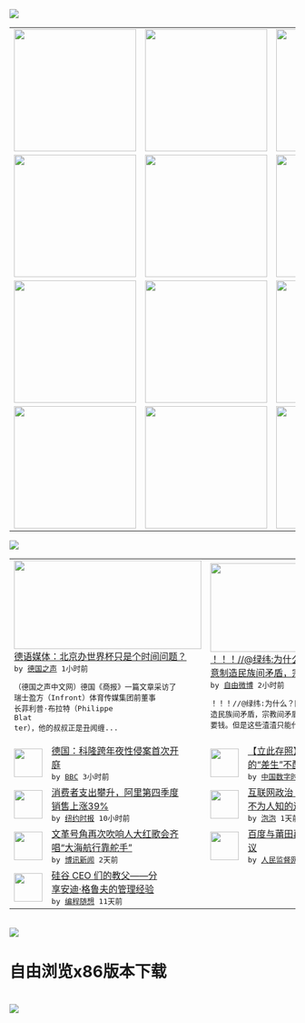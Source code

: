 

<a href="https://github.com/greatfire/z/raw/master/FreeBrowser.apk"><img src="https://raw.githubusercontent.com/greatfire/wiki/master/x/header.png" /></a><table><tr><td width="262" align="center" valign="center"><a href="https://github.com/greatfire/wiki/wiki/nyt" title="纽约时报中文网 国际纵览"><img src="https://raw.githubusercontent.com/greatfire/wiki/master/x/nyt_flag.png" width="215"/></a></td><td width="262" align="center" valign="center"><a href="https://github.com/greatfire/wiki/wiki/dw" title=""><img src="https://raw.githubusercontent.com/greatfire/wiki/master/x/dw_flag.png" width="215"/></a></td><td width="262" align="center" valign="center"><a href="https://github.com/greatfire/wiki/wiki/rmjd" title=""><img src="https://raw.githubusercontent.com/greatfire/wiki/master/x/rmjd_flag.png" width="215"/></a></td></tr><tr><td width="262" align="center" valign="center"><a href="https://github.com/paopaonetizen/website" title="泡泡 - 未经审查的互联网信息"><img src="https://raw.githubusercontent.com/greatfire/wiki/master/x/pp_flag.png" width="215"/></a></td><td width="262" align="center" valign="center"><a href="https://github.com/getlantern/mirror" title="以及自由微博和GreatFire.org官方中文论坛"><img src="https://raw.githubusercontent.com/greatfire/wiki/master/x/lantern_flag.png" width="215"/></a></td><td width="262" align="center" valign="center"><a href="https://github.com/cdtmirrors/m/" title=""><img src="https://raw.githubusercontent.com/greatfire/wiki/master/x/cdt_flag.png" width="215"/></a></td></tr><tr><td width="262" align="center" valign="center"><a href="https://github.com/program-think/blog" title="编程随想的博客"><img src="https://raw.githubusercontent.com/greatfire/wiki/master/x/pt_flag.png" width="215"/></a></td><td width="262" align="center" valign="center"><a href="https://github.com/greatfire/wiki/wiki/bbc" title=""><img src="https://raw.githubusercontent.com/greatfire/wiki/master/x/bbc_flag.png" width="215"/></a></td><td width="262" align="center" valign="center"><a href="https://github.com/freeweibo/s" title="自由微博 - 匿名和不受屏蔽的新浪微博搜索"><img src="https://raw.githubusercontent.com/greatfire/wiki/master/x/fw_flag.png" width="215"/></a></td></tr><tr><td width="262" align="center" valign="center"><a href="https://github.com/greatfire/wiki/wiki/google" title=""><img src="https://raw.githubusercontent.com/greatfire/wiki/master/x/google_flag.png" width="215"/></a></td><td width="262" align="center" valign="center"><a href="https://github.com/bxnews/boxun" title=""><img src="https://raw.githubusercontent.com/greatfire/wiki/master/x/bx_flag.png" width="215"/></a></td><td width="262" align="center" valign="center"><a href="https://github.com/greatfire/wiki/wiki/open-source" title="欢迎访问GreatFire.org开发者项目网站"><img src="https://raw.githubusercontent.com/greatfire/wiki/master/x/open-source_flag.png" width="215"/></a></td></tr></table><img src="https://raw.githubusercontent.com/greatfire/wiki/master/x/newsfeed text.png" /><table cols="4"><tr><td colspan="2" width="380"><a href="http://dw.com/p/1IjGq?maca=chi-GK-text-greatfire-all-chinese-15625-xml-mrss"><img src="http://www.dw.com/image/0,,19132082_302,00.jpg" width="330" height="156"/></a></br><a href="http://dw.com/p/1IjGq?maca=chi-GK-text-greatfire-all-chinese-15625-xml-mrss">德语媒体：北京办世界杯只是个时间问题？</a></br><kbd> by <a href="http://dw.de">德国之声</a> 1小时前 </kbd></br><pre>（德国之声中文网）德国《商报》一篇文章采访了<br/>瑞士盈方（Infront）体育传媒集团前董事<br/>长菲利普·布拉特（Philippe Blat<br/>ter），他的叔叔正是丑闻缠...</pre></td><td colspan="2" width="380"><a href="https://freeweibo.com/weibo/3972239478779666"><img src="http://ww3.sinaimg.cn/large/78fe4843jw1f3liq042o1j20go0ciwg4.jpg" width="330" height="156"/></a></br><a href="https://freeweibo.com/weibo/3972239478779666">！！！//@绿纬:为什么？因为有些渣渣故<br/>意制造民族间矛盾，宗…</a></br><kbd> by <a href="https://freeweibo.com/">自由微博</a> 2小时前 </kbd></br><pre>！！！//@绿纬:为什么？因为有些渣渣故意制<br/>造民族间矛盾，宗教间矛盾。然后好向背后的主子<br/>要钱。但是这些渣渣只能代表</pre></td></tr><tr><td><img src="http://a.files.bbci.co.uk/worldservice/live/assets/images/2016/05/06/160506111619_cologne_attacks_144x81_epa_nocredit.jpg" width="50" height="50"/></td><td width="280"><a href="http://www.bbc.com/zhongwen/simp/world/2016/05/160506_cologne_trial">德国：科隆跨年夜性侵案首次开<br/>庭</a></br><kbd> by <a href="http://www.bbc.co.uk/zhongwen/simp">BBC</a> 3小时前 </kbd></td><td><img src="http://i0.wp.com/chinadigitaltimes.net/chinese/files/2016/05/%E5%B7%AE%E7%9A%84%E5%AD%A6%E7%94%9F.jpg?resize=500%2C625" width="50" height="50"/></td><td width="280"><a href="http://feedproxy.google.com/~r/chinadigitaltimes/zcNw/~3/VQqIi27IW1g/">【立此存照】“素质示范学校”<br/>的“差生”不配去博物馆</a></br><kbd> by <a href="http://chinadigitaltimes.net/chinese/">中国数字时代</a> 5小时前 </kbd></td></tr><tr><td><img src="https://static01.nyt.com/images/2016/05/06/business/06alibaba/06alibaba-articleLarge.jpg" width="50" height="50"/></td><td width="280"><a href="https://d7odklm2qes9e.cloudfront.net/technology/20160506/t06alibaba/">消费者支出攀升，阿里第四季度<br/>销售上涨39%</a></br><kbd> by <a href="http://m.cn.nytimes.com/">纽约时报</a> 10小时前 </kbd></td><td><img src="https://pao-pao.net/sites/pao-pao.net/files/styles/large/public/fbying_xiao_.jpg?itok=JqIaLde0" width="50" height="50"/></td><td width="280"><a href="https://pao-pao.net/article/689">互联网政治：搜索引擎中隐藏着<br/>不为人知的逻辑</a></br><kbd> by <a href="https://pao-pao.net">泡泡</a> 1天前 </kbd></td></tr><tr><td><img src="http://www.boxun.com/news/images/2016/05/201605051858china1.jpg" width="50" height="50"/></td><td width="280"><a href="http://www.boxun.com/news/gb/china/2016/05/201605051858.shtml">文革号角再次吹响人大红歌会齐<br/>唱“大海航行靠舵手”</a></br><kbd> by <a href="http://www.boxun.com">博讯新闻</a> 2天前 </kbd></td><td><img src="https://raw.githubusercontent.com/greatfire/wiki/master/x/rmjd_logo.png" width="50" height="50"/></td><td width="280"><a href="http://www.rmjdw.com//jiaodianwangtan/20160502/15528.html">百度与莆田再陷“虚假广告”争<br/>议 </a></br><kbd> by <a href="http://www.rmjdw.com/">人民监督网</a> 4天前 </kbd></td></tr><tr><td><img src="https://lh3.googleusercontent.com/sMUbBGt-8JQpr_t2wogfT7BYFCdefXSgRC9jTjI2qgBafnr-rGigfkDtOFi1M1SUGdbCC2_nOXUzp-QGv5t5FtDlrsVfYlxliT6cDvuSeTcpRLJJm3QoYtY4GTgUslBVboo8MCcPzLU" width="50" height="50"/></td><td width="280"><a href="http://feedproxy.google.com/~r/programthink/~3/drmgGUT99k4/Andy-Grove-Quotes-on-Leadership.html">硅谷 CEO 们的教父——分<br/>享安迪·格鲁夫的管理经验</a></br><kbd> by <a href="http://program-think.blogspot.com">编程随想</a> 11天前 </kbd></td></table></br><a href="https://github.com/greatfire/z/raw/master/FreeBrowser.apk"><img src="https://raw.githubusercontent.com/greatfire/wiki/master/x/download app.png" /></a><h1>自由浏览x86版本下载<h1><a href="https://github.com/greatfire/z/raw/master/FreeBrowser-x86.apk"><img src="https://raw.githubusercontent.com/greatfire/images/master/fb86.qr.png" /></a>